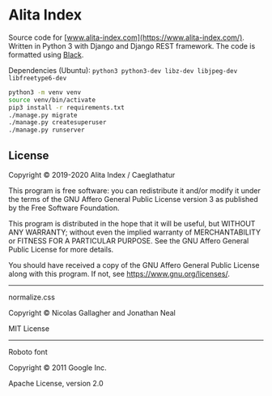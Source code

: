 Alita Index
===========

Source code for [www.alita-index.com](https://www.alita-index.com/). Written in
Python 3 with Django and Django REST framework. The code is formatted using
[Black](https://github.com/python/black).

Dependencies (Ubuntu): `python3 python3-dev libz-dev libjpeg-dev libfreetype6-dev`

```sh
python3 -m venv venv
source venv/bin/activate
pip3 install -r requirements.txt
./manage.py migrate
./manage.py createsuperuser
./manage.py runserver
```

License
-------

Copyright © 2019-2020 Alita Index / Caeglathatur

This program is free software: you can redistribute it and/or modify
it under the terms of the GNU Affero General Public License version 3 as
published by the Free Software Foundation.

This program is distributed in the hope that it will be useful,
but WITHOUT ANY WARRANTY; without even the implied warranty of
MERCHANTABILITY or FITNESS FOR A PARTICULAR PURPOSE.  See the
GNU Affero General Public License for more details.

You should have received a copy of the GNU Affero General Public License
along with this program.  If not, see <https://www.gnu.org/licenses/>.

-------------------------

normalize.css

Copyright © Nicolas Gallagher and Jonathan Neal

MIT License

-------------------------

Roboto font

Copyright © 2011 Google Inc.

Apache License, version 2.0

